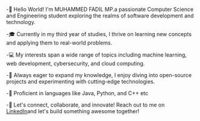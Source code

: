 
-👋 Hello World! I'm MUHAMMED FADIL MP.a passionate Computer Science and Engineering student exploring the realms of software development and technology.

-🎓 Currently in my third year of studies, I thrive on learning new concepts and applying them to real-world problems.

-💻 My interests span a wide range of topics including machine learning, web development, cybersecurity, and cloud computing.

-🌱 Always eager to expand my knowledge, I enjoy diving into open-source projects and experimenting with cutting-edge technologies.

-🔧 Proficient in languages like Java, Python, and C++ etc

-🚀 Let's connect, collaborate, and innovate! Reach out to me on [LinkedIn](https://www.linkedin.com/in/muhammed-fadil-mp-17b595160?utm_source=share&utm_campaign=share_via&utm_content=profile&utm_medium=ios_app)and let's build something awesome together!

<!---
beingfadil/beingfadil is a ✨ special ✨ repository because its `README.md` (this file) appears on your GitHub profile.
You can click the Preview link to take a look at your changes.
--->

